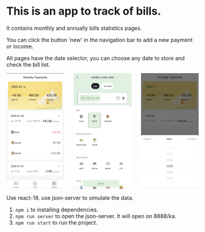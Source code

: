 # This is an app to track of bills.

It contains monthly and annually bills statistics pages. 

You can click the button 'new' in the navigation bar to add a new payment or income.

All pages have the date selector, you can choose any date to store and check the bill list.

<div style="display: flex; justify-content: space-between;">
    <img src="https://raw.githubusercontent.com/victor-YT/bill-app/main/src/assets/readme_images/screen_1.jpeg" alt="image_1" width="30%" />
    <img src="https://raw.githubusercontent.com/victor-YT/bill-app/main/src/assets/readme_images/screen_2.jpeg" alt="image_2" width="30%" />
    <img src="https://raw.githubusercontent.com/victor-YT/bill-app/main/src/assets/readme_images/screen_3.jpeg" alt="image_3" width="30%" />
</div>

Use react-18.
use json-server to simulate the data.

1. `npm i` to installing dependencies.
2. `npm run server` to open the json-server. It will open on 8888/ka.  
3. `npm run start` to run the project.
